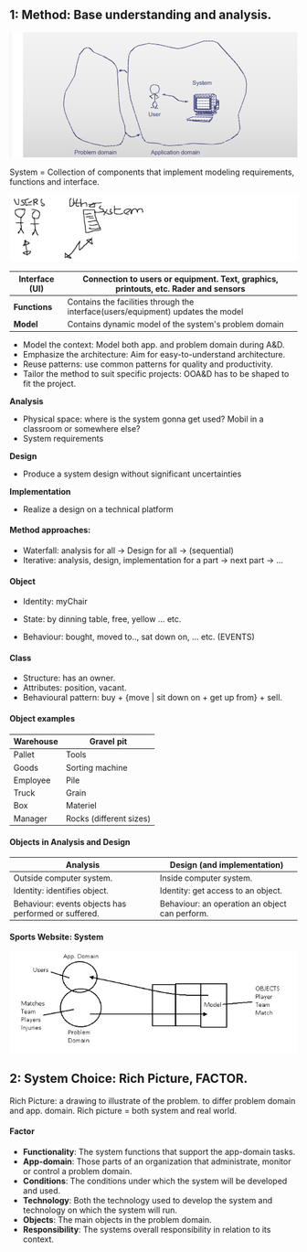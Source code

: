 ## 1: Method: Base understanding and analysis.

![](.\img\32.png)

System = Collection of components that implement modeling requirements, functions and interface.

![](.\img\33.png)

| Interface (UI) | Connection to users or equipment. Text, graphics, printouts, etc. Rader and sensors |
| -------------- | ------------------------------------------------------------ |
| **Functions**  | Contains the facilities through the interface(users/equipment) updates the model |
| **Model**      | Contains dynamic model of the system's problem domain        |

- Model the context: Model both app. and problem domain during A&D. 
- Emphasize the architecture: Aim for easy-to-understand architecture.
- Reuse patterns: use common patterns for quality and productivity.
- Tailor the method to suit specific projects: OOA&D has to be shaped to fit the project.

**Analysis**

- Physical space: where is the system gonna get used? Mobil in a classroom or somewhere else?
- System requirements

**Design**

- Produce a system design without significant uncertainties

**Implementation**

- Realize a design on a technical platform

#### Method approaches:

- Waterfall: analysis for all -> Design for all -> (sequential)
- Iterative: analysis, design, implementation for a part -> next part -> ...

#### Object

- Identity: myChair

- State: by dinning table, free, yellow ... etc.
- Behaviour: bought, moved to.., sat down on, ... etc. (EVENTS)

#### Class

- Structure: has an owner.
- Attributes: position, vacant.
- Behavioural pattern: buy + {move | sit down on + get up from} + sell.

#### Object examples

| Warehouse | Gravel pit              |
| --------- | ----------------------- |
| Pallet    | Tools                   |
| Goods     | Sorting machine         |
| Employee  | Pile                    |
| Truck     | Grain                   |
| Box       | Materiel                |
| Manager   | Rocks (different sizes) |

#### Objects in Analysis and Design

| Analysis                                             | Design (and implementation)                    |
| ---------------------------------------------------- | ---------------------------------------------- |
| Outside computer system.                             | Inside computer system.                        |
| Identity: identifies object.                         | Identity: get access to an object.             |
| Behaviour: events objects has performed or suffered. | Behaviour: an operation an object can perform. |

#### Sports Website: System

![](.\img\34.png)

## 2: System Choice: Rich Picture, FACTOR.

Rich Picture: a drawing to illustrate of the problem. to differ problem domain and app. domain. Rich picture = both system and real world.

#### Factor

- **Functionality**: The system functions that support the app-domain tasks.
- **App-domain**: Those parts of an organization that administrate, monitor or control a problem domain.
- **Conditions**: The conditions under which the system will be developed and used.
- **Technology**: Both the technology used to develop the system and technology on which the system will run.
- **Objects**: The main objects in the problem domain.
- **Responsibility**: The systems overall responsibility in relation to its context.




